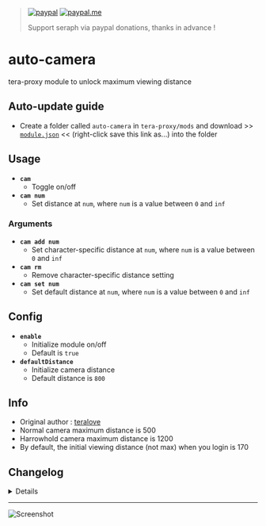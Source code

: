 > [![paypal](https://img.shields.io/badge/paypal-donate-333333.svg?colorA=253B80&colorB=333333)](https://www.paypal.com/cgi-bin/webscr?cmd=_s-xclick&hosted_button_id=B7QQJZV9L5P2J&source=url) [![paypal.me](https://img.shields.io/badge/paypal.me-donate-333333.svg?colorA=169BD7&colorB=333333)](https://www.paypal.me/seraphinush) 
>
> Support seraph via paypal donations, thanks in advance !

# auto-camera 
tera-proxy module to unlock maximum viewing distance

## Auto-update guide
- Create a folder called `auto-camera` in `tera-proxy/mods` and download >> [`module.json`](https://raw.githubusercontent.com/seraphinush-gaming/auto-camera/master/module.json) << (right-click save this link as...) into the folder

## Usage
- __`cam`__
  - Toggle on/off
- __`cam num`__
  - Set distance at `num`, where `num` is a value between `0` and `inf`
### Arguments
- __`cam add num`__
  - Set character-specific distance at `num`, where `num` is a value between `0` and `inf`
- __`cam rm`__
  - Remove character-specific distance setting
- __`cam set num`__
  - Set default distance at `num`, where `num` is a value between `0` and `inf`

## Config
- __`enable`__
  - Initialize module on/off
  - Default is `true`
- __`defaultDistance`__
  - Initialize camera distance
  - Default distance is `800`

## Info
- Original author : [teralove](https://github.com/teralove)
- Normal camera maximum distance is 500
- Harrowhold camera maximum distance is 1200
- By default, the initial viewing distance (not max) when you login is 170

## Changelog
<details>

    1.50
    - Updated for caali-proxy-nextgen
    1.49
    - Removed `camera` from name space
    - Forced hardcoded config update
    - Added `add` option
    - Added `rm` option
    - Added `set` option
    1.48
    - Removed `command` require()
    - Updated to `mod.command`
    1.47
    - Removed font color bloat
    1.46
    - Added auto-update support
    - Refactored config file
    -- Added `enable`
    -- Added `defaultDistance`
    1.45
    - Updated name and font color
    1.44
    - Updated code aesthetics
    1.43
    - Updated code
    - Added string function
    1.42
    - Updated code aesthetics
    1.41
    - Updated code aesthetics
    1.31
    - Updated code
    1.30
    - Updated code
    - Removed protocol version restriction
    1.21
    - Added `Command` dependency
    - Removed slash support
    1.20
    - Initial Fork
    1.1.0
    - Changed command to require exclamation prefix '!'
    - Added slash support

</details>

---
![Screenshot](http://i.imgur.com/LzxGSgm.jpg)
